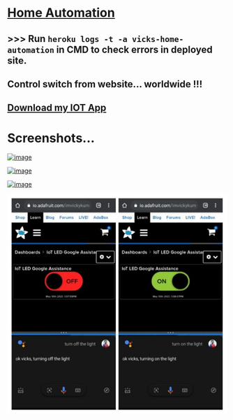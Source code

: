 # [Home Automation](https://vixtest.herokuapp.com/)

## >>> Run `heroku logs -t -a vicks-home-automation` in CMD to check errors in deployed site.

## Control switch from website... worldwide !!!

## [Download my IOT App](https://github.com/imvickykumar999/home-automation/raw/main/Android/app-debug.apk)

# Screenshots...

[![image](https://user-images.githubusercontent.com/50515418/117656011-6b295580-b1b5-11eb-80b5-afd4ea749b70.png)](https://ifttt.com/home)

[![image](https://user-images.githubusercontent.com/50515418/117656087-898f5100-b1b5-11eb-91ae-6f4b030c7c54.png)](https://console.firebase.google.com/u/0/project/home-automation-336c0/database/home-automation-336c0-default-rtdb/data)

[![image](https://user-images.githubusercontent.com/50515418/117656168-a1ff6b80-b1b5-11eb-9943-2232ee1fbc0f.png)](https://io.adafruit.com/imvickykumar999/dashboards/iot-led-google-assistance)

[![Google Assistance](https://github.com/imvickykumar999/home-automation/blob/main/Firebase/Arduino/INO%20Sketch/Adafruit_Google_Assistance_LED/pp.jpg?raw=true)](https://iotdesignpro.com/projects/google-assistant-controlled-led-using-ESP32-and-adafruit-io)
